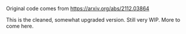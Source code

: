 Original code comes from https://arxiv.org/abs/2112.03864

This is the cleaned, somewhat upgraded version. Still very WIP. More to come here.
